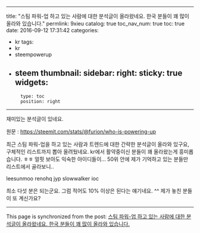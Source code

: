 
---
title: "스팀 파워-업 하고 있는 사람에 대한 분석글이 올라왔네요. 한국 분들이 꽤 많이 올라와 있습니다."
permlink: 9xieu
catalog: true
toc_nav_num: true
toc: true
date: 2016-09-12 17:31:42
categories:
- kr
tags:
- kr
- steempowerup
- steem
thumbnail: 
sidebar:
    right:
        sticky: true
widgets:
    -
        type: toc
        position: right
---


재미있는 분석글이 있네요.

원문 : https://steemit.com/stats/@furion/who-is-powering-up

최근 스팀 파워-업을 하고 있는 사람과 트렌드에 대한 간략한 분석글이 올라와 있구요, 구체적인 리스트까지 뽑아 올려뒀네요. kr에서 활약중이신 분들이 꽤 올라왔는게 흥미롭습니다. ㅎㅎ 얼핏 보아도 익숙한 아이디들이... 50위 안에 제가 기억하고 있는 분들만 리스트에서 골라보니..

leesunmoo
renohq
jyp
slowwalker
ioc

최소 다섯 분은 되는군요. 그럼 적어도 10% 이상은 된다는 얘기네요. ^^
제가 놓친 분들이 또 계신가요?

- - -

This page is synchronized from the post: [스팀 파워-업 하고 있는 사람에 대한 분석글이 올라왔네요. 한국 분들이 꽤 많이 올라와 있습니다.](https://steemit.com/@jack8831/9xieu)
